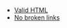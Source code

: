 - [Valid HTML](https://validator.w3.org/nu/?showsource=yes&showoutline=yes&showimagereport=yes&checkerrorpages=yes&useragent=Validator.nu%2FLV+http%3A%2F%2Fvalidator.w3.org%2Fservices&acceptlanguage=&doc=https%3A%2F%2Falexjshepherd.github.io%2F)
- [No broken links](https://validator.w3.org/checklink?uri=https%3A%2F%2Falexjshepherd.github.io%2F&hide_type=all&depth=&check=Check#results1)
